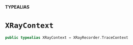 **TYPEALIAS**

# `XRayContext`

```swift
public typealias XRayContext = XRayRecorder.TraceContext
```
